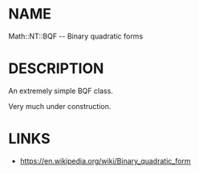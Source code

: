 # NAME 

Math::NT::BQF -- Binary quadratic forms 

# DESCRIPTION

An extremely simple BQF class. 

Very much under construction.   

# LINKS
* https://en.wikipedia.org/wiki/Binary_quadratic_form



